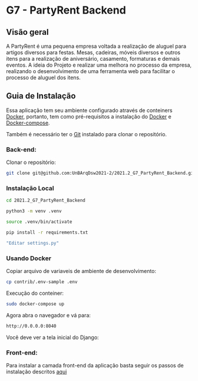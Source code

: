 # G7 - PartyRent Backend
## Visão geral

A PartyRent é uma pequena empresa voltada a realização de aluguel para artigos diversos para festas. Mesas, cadeiras, móveis diversos e outros itens para a realização de aniversário, casamento, formaturas e demais eventos. A ideia do Projeto e realizar uma melhora no processo da empresa, realizando o desenvolvimento de uma ferramenta web para facilitar o processo de aluguel dos itens.

## Guia de Instalação

Essa aplicação tem seu ambiente configurado através de conteiners [Docker](https://www.docker.com), portanto, tem como pré-requisitos a instalação do [Docker](https://www.docker.com/get-started) e [Docker-compose](https://docs.docker.com/compose/install/).

Também é necessário ter o [Git](https://git-scm.com) instalado para clonar o repositório.

### **Back-end**:

Clonar o repositório:
  
``` bash
git clone git@github.com:UnBArqDsw2021-2/2021.2_G7_PartyRent_Backend.git
```
    

### Instalação Local
``` bash
cd 2021.2_G7_PartyRent_Backend
```
``` bash
python3 -m venv .venv
```
``` bash
source .venv/bin/activate
```
``` bash
pip install -r requirements.txt
```
``` bash
"Editar settings.py" 
```
### Usando Docker

  

Copiar arquivo de variaveis de ambiente de desenvolvimento:  

  
``` bash
cp contrib/.env-sample .env  
```

  

Execução do conteiner:

  

``` bash
sudo docker-compose up
```

  

Agora abra o navegador e vá para: 

  
``` bash
http://0.0.0.0:8040  
```
Você deve ver a tela inicial do Django:  

  

### **Front-end:**

Para instalar a camada front-end da aplicação basta seguir os passos de instalação descritos [aqui](https://github.com/UnBArqDsw2021-2/2021.2_G7_PartyRent)